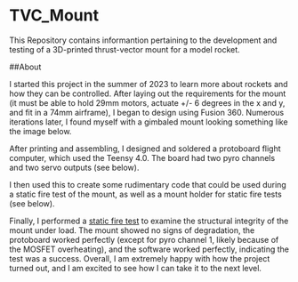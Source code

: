 # TVC_Mount

This Repository contains informantion pertaining to the development and testing of a 3D-printed thrust-vector mount for a model rocket.

##About

I started this project in the summer of 2023 to learn more about rockets and how they can be controlled. After laying out the requirements for the mount (it must be able to hold 29mm motors, actuate +/- 6 degrees in the x and y, and fit in a 74mm airframe), I began to design using Fusion 360. Numerous iterations later, I found myself with a gimbaled mount looking something like the image below.



After printing and assembling, I designed and soldered a protoboard flight computer, which used the Teensy 4.0. The board had two pyro channels and two servo outputs (see below).



I then used this to create some rudimentary code that could be used during a static fire test of the mount, as well as a mount holder for static fire tests (see below).



Finally, I performed a [static fire test](https://www.youtube.com/watch?v=WfjEVA648XQ) to examine the structural integrity of the mount under load. The mount showed no signs of degradation, the protoboard worked perfectly (except for pyro channel 1, likely because of the MOSFET overheating), and the software worked perfectly, indicating the test was a success. Overall, I am extremely happy with how the project turned out, and I am excited to see how I can take it to the next level.
